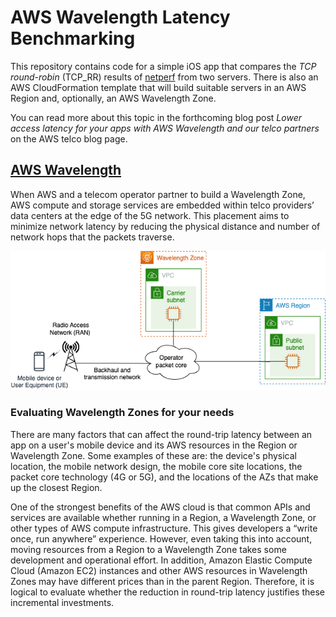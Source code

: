 #  AWS Wavelength Latency Benchmarking

This repository contains code for a simple iOS app that compares the *TCP round-robin* (TCP_RR) results of [netperf](https://hewlettpackard.github.io/netperf/) from two servers. There is also an AWS CloudFormation template that will build suitable servers in an AWS Region and, optionally, an AWS Wavelength Zone.

You can read more about this topic in the forthcoming blog post *Lower access latency for your apps with AWS Wavelength and our telco partners* on the AWS telco blog page.

## [AWS Wavelength](https://aws.amazon.com/wavelength/)

When AWS and a telecom operator partner to build a Wavelength Zone, AWS compute and storage services are embedded within telco providers’ data centers at the edge of the 5G network. This placement aims to minimize network latency by reducing the physical distance and number of network hops that the packets traverse.

![Mobile device connectivity to AWS Region and Wavelength Zone](latency.png)

### Evaluating Wavelength Zones for your needs

There are many factors that can affect the round-trip latency between an app on a user's mobile device and its AWS resources in the Region or Wavelength Zone. Some examples of these are: the device's physical location, the mobile network design, the mobile core site locations, the packet core technology (4G or 5G), and the locations of the AZs that make up the closest Region.

One of the strongest benefits of the AWS cloud  is that common APIs and services are available whether running in a Region, a Wavelength Zone, or other types of AWS compute infrastructure. This gives developers a “write once, run anywhere” experience. However, even taking this into account, moving resources from a Region to a Wavelength Zone takes some development and operational effort. In addition, Amazon Elastic Compute Cloud (Amazon EC2) instances and other AWS resources in Wavelength Zones may have different prices than in the parent Region. Therefore, it is logical to evaluate whether the reduction in round-trip latency justifies these incremental investments. 


